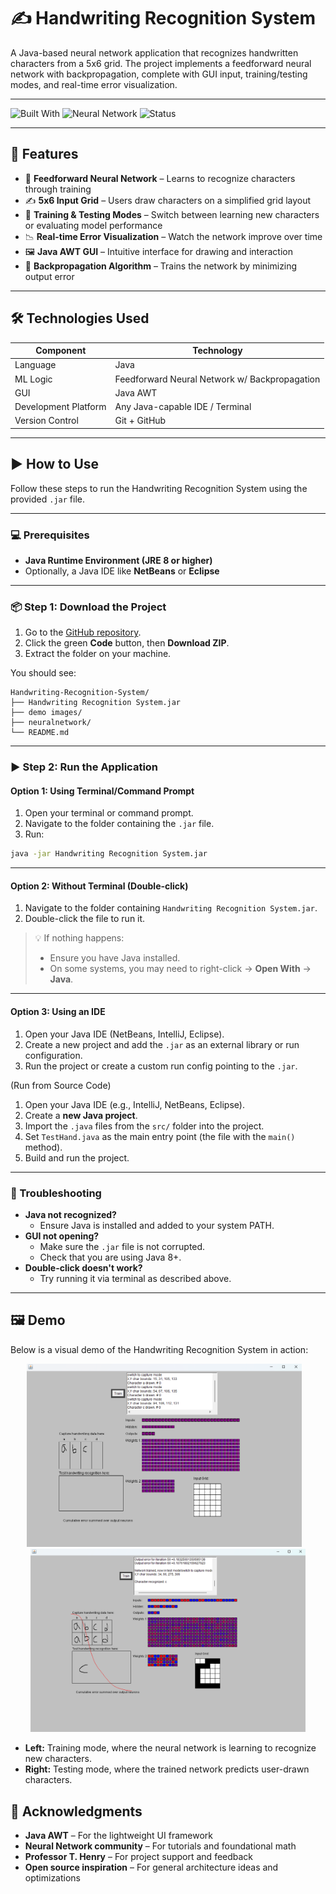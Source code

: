# ✍️ Handwriting Recognition System

A Java-based neural network application that recognizes handwritten characters from a 5x6 grid. The project implements a feedforward neural network with backpropagation, complete with GUI input, training/testing modes, and real-time error visualization.

---

![Built With](https://img.shields.io/badge/Built%20With-Java-blue)
![Neural Network](https://img.shields.io/badge/AI-Feedforward%20Neural%20Net-orange)
![Status](https://img.shields.io/badge/Status-Always_Improving-yellow)

---

## 🚀 Features

- 🧠 **Feedforward Neural Network** – Learns to recognize characters through training
- ✍️ **5x6 Input Grid** – Users draw characters on a simplified grid layout
- 🔁 **Training & Testing Modes** – Switch between learning new characters or evaluating model performance
- 📉 **Real-time Error Visualization** – Watch the network improve over time
- 🖼️ **Java AWT GUI** – Intuitive interface for drawing and interaction
- 🔧 **Backpropagation Algorithm** – Trains the network by minimizing output error

---

## 🛠️ Technologies Used

| Component            | Technology       |
|----------------------|------------------|
| Language             | Java             |
| ML Logic             | Feedforward Neural Network w/ Backpropagation |
| GUI                  | Java AWT         |
| Development Platform | Any Java-capable IDE / Terminal |
| Version Control      | Git + GitHub     |

---

## ▶️ How to Use

Follow these steps to run the Handwriting Recognition System using the provided `.jar` file.

---

### 💻 Prerequisites

- **Java Runtime Environment (JRE 8 or higher)**
- Optionally, a Java IDE like **NetBeans** or **Eclipse**

---

### 📦 Step 1: Download the Project

1. Go to the [GitHub repository](https://github.com/haimanm3/Handwriting-Recognition-System).
2. Click the green **Code** button, then **Download ZIP**.
3. Extract the folder on your machine.

You should see:

```
Handwriting-Recognition-System/
├── Handwriting Recognition System.jar
├── demo images/
├── neuralnetwork/
└── README.md
```

---

### ▶️ Step 2: Run the Application

#### Option 1: Using Terminal/Command Prompt

1. Open your terminal or command prompt.
2. Navigate to the folder containing the `.jar` file.
3. Run:

```bash
java -jar Handwriting Recognition System.jar
```

---

#### Option 2: Without Terminal (Double-click)

1. Navigate to the folder containing `Handwriting Recognition System.jar`.
2. Double-click the file to run it.

> 💡 If nothing happens:
> - Ensure you have Java installed.
> - On some systems, you may need to right-click → **Open With** → **Java**.

---

#### Option 3: Using an IDE

1. Open your Java IDE (NetBeans, IntelliJ, Eclipse).
2. Create a new project and add the `.jar` as an external library or run configuration.
3. Run the project or create a custom run config pointing to the `.jar`.

(Run from Source Code)

1. Open your Java IDE (e.g., IntelliJ, NetBeans, Eclipse).
2. Create a **new Java project**.
3. Import the `.java` files from the `src/` folder into the project.
4. Set `TestHand.java` as the main entry point (the file with the `main()` method).
5. Build and run the project.

---

### 🧯 Troubleshooting

- **Java not recognized?**
  - Ensure Java is installed and added to your system PATH.
- **GUI not opening?**
  - Make sure the `.jar` file is not corrupted.
  - Check that you are using Java 8+.
- **Double-click doesn't work?**
  - Try running it via terminal as described above.
 
---

## 🖼️ Demo

Below is a visual demo of the Handwriting Recognition System in action:

<p align="center">
  <img src="demo images/training.png" alt="Training Mode" width="440"/>
  &nbsp;&nbsp;
  <img src="demo images/testing.png" alt="Testing Mode" width="440"/>
</p>

- **Left:** Training mode, where the neural network is learning to recognize new characters.
- **Right:** Testing mode, where the trained network predicts user-drawn characters.

## 🙌 Acknowledgments

- **Java AWT** – For the lightweight UI framework
- **Neural Network community** – For tutorials and foundational math
- **Professor T. Henry** – For project support and feedback
- **Open source inspiration** – For general architecture ideas and optimizations
